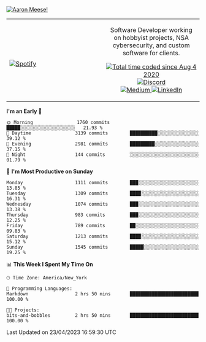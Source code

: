 [![Aaron Meese!](https://user-images.githubusercontent.com/17814535/88975338-a2aabf00-d27f-11ea-963f-8a19608716b4.png)](https://github.com/ajmeese7/readme-ascii "README ASCII")

<!-- Modified from project here: https://github.com/novatorem/novatorem -->
<table width="100%">
  <tr>
  <td width="50%">

&nbsp; <br> [![Spotify](https://ajmeese7.vercel.app/api/spotify)](https://open.spotify.com/user/ajmeese)

  </td>
  <td width="50%">
    <p align="center">
    Software Developer working on hobbyist projects, NSA cybersecurity, and custom software for clients.
    </p>
    <p align="center">
      <a href="https://wakatime.com/@f726891d-3b02-46cd-9b60-e8c59f9e2b14">
        <img src="https://wakatime.com/badge/user/f726891d-3b02-46cd-9b60-e8c59f9e2b14.svg" alt="Total time coded since Aug 4 2020" title="WakaTime" />
      </a>
      <a href="http://link.aaronmeese.com/discord">
        <img src="https://img.shields.io/badge/discord-ajmeese7%234835-369?style=flat-square&logo=discord&logoColor=white&color=purple" alt="Discord" title="Discord">
      </a>
      <br />
      <a href="https://link.aaronmeese.com/medium">
        <img src="https://img.shields.io/badge/medium-ajmeese7-1DB954?style=flat-square&logo=medium&logoColor=white" alt="Medium" title="Medium">
      </a>
      <a href="https://link.aaronmeese.com/linkedin">
        <img src="https://img.shields.io/badge/linkedIn-aaronmeese-1DB954?style=flat-square&logo=linkedin&logoColor=white&color=blue" alt="LinkedIn" title="LinkedIn">
      </a>
    </p>
  </td>

</table>

[//]: <> (The `&nbsp;` is to have Aphelion take up more space)

<!--START_SECTION:waka-->
**I'm an Early 🐤** 

```text
🌞 Morning                1760 commits        █████░░░░░░░░░░░░░░░░░░░░   21.93 % 
🌆 Daytime                3139 commits        ██████████░░░░░░░░░░░░░░░   39.12 % 
🌃 Evening                2981 commits        █████████░░░░░░░░░░░░░░░░   37.15 % 
🌙 Night                  144 commits         ░░░░░░░░░░░░░░░░░░░░░░░░░   01.79 % 
```
📅 **I'm Most Productive on Sunday** 

```text
Monday                   1111 commits        ███░░░░░░░░░░░░░░░░░░░░░░   13.85 % 
Tuesday                  1309 commits        ████░░░░░░░░░░░░░░░░░░░░░   16.31 % 
Wednesday                1074 commits        ███░░░░░░░░░░░░░░░░░░░░░░   13.38 % 
Thursday                 983 commits         ███░░░░░░░░░░░░░░░░░░░░░░   12.25 % 
Friday                   789 commits         ██░░░░░░░░░░░░░░░░░░░░░░░   09.83 % 
Saturday                 1213 commits        ████░░░░░░░░░░░░░░░░░░░░░   15.12 % 
Sunday                   1545 commits        █████░░░░░░░░░░░░░░░░░░░░   19.25 % 
```


📊 **This Week I Spent My Time On** 

```text
🕑︎ Time Zone: America/New_York

💬 Programming Languages: 
Markdown                 2 hrs 50 mins       █████████████████████████   100.00 % 

🐱‍💻 Projects: 
bits-and-bobbles         2 hrs 50 mins       █████████████████████████   100.00 % 
```


 Last Updated on 23/04/2023 16:59:30 UTC
<!--END_SECTION:waka-->
